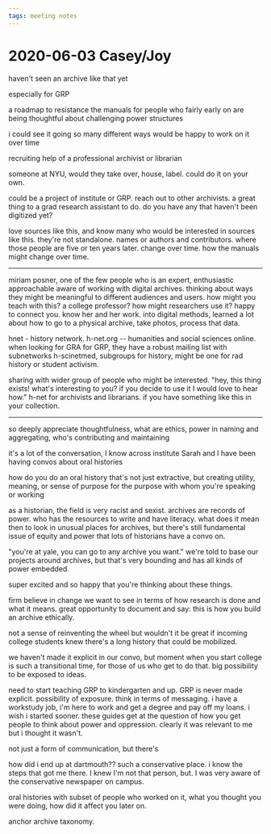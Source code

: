 ```yaml
---
tags: meeting notes
---
```


# 2020-06-03 Casey/Joy

haven't seen an archive like that yet

especially for GRP

a roadmap to resistance
the manuals for people who fairly early on are being thoughtful about challenging power structures

i could see it going so many different ways
would be happy to work on it over time

recruiting help of a professional archivist or librarian

someone at NYU, would they take over, house, label. could do it on your own.

could be a project of institute or GRP. reach out to other archivists. a great thing to a grad research assistant to do. do you have any that haven't been digitized yet?

love sources like this, and know many who would be interested in sources like this. they're not standalone. names or authors and contributors. where those people are five or ten years later. change over time. how the manuals might change over time.

---

miriam posner, one of the few people who is an expert, enthusiastic approachable aware of working with digital archives. thinking about ways they might be meaningful to different audiences and users. how might you teach with this? a college professor? how might researchers use it? happy to connect you. know her and her work. into digital methods, learned a lot about how to go to a physical archive, take photos, process that data.

hnet - history network. h-net.org -- humanities and social sciences online. when looking for GRA for GRP, they have a robust mailing list with subnetworks h-scinetmed, subgroups for history, might be one for rad history or student activism.

sharing with wider group of people who might be interested. "hey, this thing exists! what's interesting to you? if you decide to use it I would love to hear how." h-net for archivists and librarians. if you have something like this in your collection.

---

so deeply appreciate thoughtfulness, what are ethics, power in naming and aggregating, who's contributing and maintaining

it's a lot of the conversation, I know across institute Sarah and I have been having convos about oral histories

how do you do an oral history that's not just extractive, but creating utility, meaning, or sense of purpose for the purpose with whom you're speaking or working

as a historian, the field is very racist and sexist. archives are records of power. who has the resources to write and have literacy. what does it mean then to look in unusual places for archives, but there's still fundamental issue of equity and power that lots of historians have a convo on.

"you're at yale, you can go to any archive you want." we're told to base our projects around archives, but that's very bounding and has all kinds of power embedded.

super excited and so happy that you're thinking about these things.

firm believe in change we want to see in terms of how research is done and what it means. great opportunity to document and say: this is how you build an archive ethically.

not a sense of reinventing the wheel but wouldn't it be great if incoming college students knew there's a long history that could be mobilized.

we haven't made it explicit in our convo, but moment when you start college is such a transitional time, for those of us who get to do that. big possibility to be exposed to ideas. 

need to start teaching GRP to kindergarten and up. GRP is never made explicit. possibility of exposure. think in terms of messaging. i have a workstudy job, i'm here to work and get a degree and pay off my loans. i wish i started sooner. these guides get at the question of how you get people to think about power and oppression. clearly it was relevant to me but i thought it wasn't.

not just a form of communication, but there's 

how did i end up at dartmouth?? such a conservative place. i know the steps that got me there. I knew I'm not that person, but. I was very aware of the conservative newspaper on campus. 

oral histories with subset of people who worked on it, what you thought you were doing, how did it affect you later on.

anchor archive taxonomy.